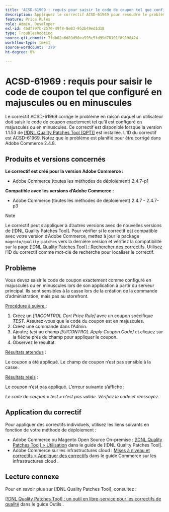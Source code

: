 ```yaml
---
title: 'ACSD-61969 : requis pour saisir le code de coupon tel que configuré en majuscules ou en minuscules'
description: Appliquez le correctif ACSD-61969 pour résoudre le problème d’Adobe Commerce où un utilisateur doit saisir le code de coupon exactement tel qu’il est configuré en majuscules ou en minuscules.
feature: Price Rules
role: Admin, Developer
exl-id: 4bdf797b-2570-49f8-8e03-952b49ed1d18
type: Troubleshooting
source-git-commit: 7fdb02a6d89d50ea593c5fd99d78101f89198424
workflow-type: tm+mt
source-wordcount: '379'
ht-degree: 0%

---
```


# ACSD-61969 : requis pour saisir le code de coupon tel que configuré en majuscules ou en minuscules

Le correctif ACSD-61969 corrige le problème en raison duquel un utilisateur doit saisir le code de coupon exactement tel qu’il est configuré en majuscules ou en minuscules. Ce correctif est disponible lorsque la version 1.1.53 de [[!DNL Quality Patches Tool (QPT)]](/help/tools/quality-patches-tool/quality-patches-tool-to-self-serve-quality-patches.md) est installée. L’ID du correctif est ACSD-61969. Notez que le problème est planifié pour être corrigé dans Adobe Commerce 2.4.8.

## Produits et versions concernés

**Le correctif est créé pour la version Adobe Commerce :**

* Adobe Commerce (toutes les méthodes de déploiement) 2.4.7-p1

**Compatible avec les versions d’Adobe Commerce :**

* Adobe Commerce (toutes les méthodes de déploiement) 2.4.7 - 2.4.7-p3

>[!NOTE]
>
>Le correctif peut s’appliquer à d’autres versions avec de nouvelles versions de [!DNL Quality Patches Tool]. Pour vérifier si le correctif est compatible avec votre version d’Adobe Commerce, mettez à jour le package `magento/quality-patches` vers la dernière version et vérifiez la compatibilité sur la page [[!DNL Quality Patches Tool] : Rechercher des correctifs](https://experienceleague.adobe.com/tools/commerce-quality-patches/index.html?lang=fr). Utilisez l’ID du correctif comme mot-clé de recherche pour localiser le correctif.

## Problème

Vous devez saisir le code de coupon exactement comme configuré en majuscules ou en minuscules lors de son application à partir du serveur principal. Ils sont sensibles à la casse lors de la création de la commande d’administration, mais pas au storefront.

<u>Procédure à suivre </u> :

1. Créez un *[!UICONTROL Cart Price Rule]* avec un coupon spécifique *TEST*. Assurez-vous que le code du coupon est en majuscules.
1. Créez une commande dans l’Admin.
1. Ajoutez *test* au champ *[!UICONTROL Apply Coupon Code]* et cliquez sur la flèche près du champ pour appliquer le coupon.
1. Observez le résultat.

<u>Résultats attendus</u> :

Le coupon a été appliqué. Le champ de coupon n’est pas sensible à la casse.

<u>Résultats réels</u> :

Le coupon n’est pas appliqué. L’erreur suivante s’affiche :

*Le code de coupon « test » n’est pas valide. Vérifiez le code et réessayez.*

## Application du correctif

Pour appliquer des correctifs individuels, utilisez les liens suivants en fonction de votre méthode de déploiement :

* Adobe Commerce ou Magento Open Source On-premise : [[!DNL Quality Patches Tool] > Utilisation](/help/tools/quality-patches-tool/usage.md) dans le guide de [!DNL Quality Patches Tool].
* Adobe Commerce sur les infrastructures cloud : [Mises à niveau et correctifs > Appliquer des correctifs](https://experienceleague.adobe.com/docs/commerce-cloud-service/user-guide/develop/upgrade/apply-patches.html?lang=fr) dans le guide Commerce sur les infrastructures cloud .

## Lecture connexe

Pour en savoir plus sur [!DNL Quality Patches Tool], consultez :

[[!DNL Quality Patches Tool] : un outil en libre-service pour les correctifs de qualité](/help/tools/quality-patches-tool/quality-patches-tool-to-self-serve-quality-patches.md) dans le guide Outils .
